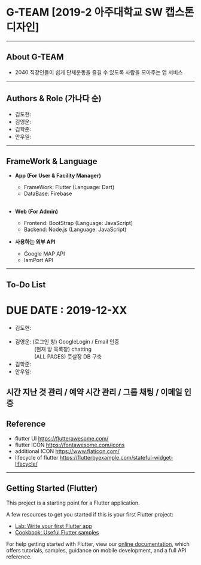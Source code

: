 # G-TEAM [2019-2 아주대학교 SW 캡스톤디자인]
---------------------------------------
## About G-TEAM
- 2040 직장인들이 쉽게 단체운동을 즐길 수 있도록 사람을 모아주는 앱 서비스

---------------------------------------
## Authors & Role (가나다 순)
- 김도현:
- 김영운:
- 김학준:
- 안우일:
---------------------------------------
## FrameWork & Language
- **App (For User & Facility Manager)**
  - FrameWork: Flutter (Language: Dart)
  - DataBase: Firebase
  <br><br>
- **Web (For Admin)**
  - Frontend: BootStrap (Language: JavaScript)
  - Backend: Node.js (Language: JavaScript)
  
- **사용하는 외부 API**
  - Google MAP API
  - IamPort API
---------------------------------------
## To-Do List 
# DUE DATE : 2019-12-XX 
- 김도현: </br>&nbsp;&nbsp;&nbsp;&nbsp;&nbsp;&nbsp;&nbsp;&nbsp;&nbsp;&nbsp;&nbsp;&nbsp;
    </br>
- 김영운: (로그인 창)       GoogleLogin / Email 인증 </br>&nbsp;&nbsp;&nbsp;&nbsp;&nbsp;&nbsp;&nbsp;&nbsp;&nbsp;&nbsp;&nbsp;&nbsp;
          (현재 방 목록창)  chatting </br>&nbsp;&nbsp;&nbsp;&nbsp;&nbsp;&nbsp;&nbsp;&nbsp;&nbsp;&nbsp;&nbsp;&nbsp;
          (ALL PAGES)       풋살장 DB 구축  </br>
- 김학준:  </br>
- 안우일:  </br>

시간 지난 것 관리 / 예약 시간 관리 / 그룹 채팅 / 이메일 인증 
---------------------------------------
## Reference
- flutter UI      <https://flutterawesome.com/> 
- flutter ICON    <https://fontawesome.com/icons>  
- additional ICON <https://www.flaticon.com/> 
- lifecycle of flutter <https://flutterbyexample.com/stateful-widget-lifecycle/>
---------------------------------------
## Getting Started (Flutter)

This project is a starting point for a Flutter application.

A few resources to get you started if this is your first Flutter project:

- [Lab: Write your first Flutter app](https://flutter.dev/docs/get-started/codelab)
- [Cookbook: Useful Flutter samples](https://flutter.dev/docs/cookbook)

For help getting started with Flutter, view our
[online documentation](https://flutter.dev/docs), which offers tutorials,
samples, guidance on mobile development, and a full API reference.

